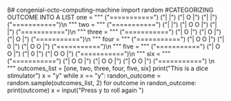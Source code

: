 8# congenial-octo-computing-machine
import random #CATEGORIZING OUTCOME INTO A LIST  one =   """              ("===========")             ("|         |")             ("|    O    |")             ("|         |")             ("===========")\n                    """  two =   """              ("===========")             ("|         |")             ("| O     O |")             ("|         |")             ("===========")\n                    """    three =   """              ("===========")             ("|    O    |")             ("|    O    |")             ("|    O    |")             ("===========")\n                    """  four =   """              ("===========")             ("|  O    O |")             ("|     0   |")             ("|  O    O |")             ("===========")\n                    """  five =   """              ("===========")             ("| O     O |")             ("|    0    |")             ("| O     O |")             ("===========")\n                    """ six =  """             ("===========")              ("| O     O |")             ("| O     O |")             ("| O     O |")             ("===========") \n               """    outcomes_list = [one, two, three, four, five, six]   print("This is a dice stimulator") x = "y" while x == "y":     randon_outcome = random.sample(outcomes_list, 2)     for outcome in randon_outcome:         print(outcome)          x =  input("Press y to roll again ")

